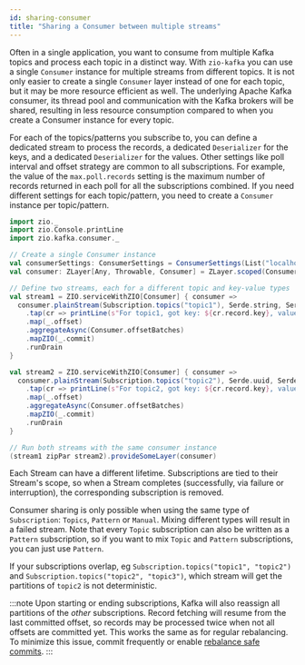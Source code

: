 ```yaml
---
id: sharing-consumer
title: "Sharing a Consumer between multiple streams"
---
```


Often in a single application, you want to consume from multiple Kafka topics and process each topic in a distinct way. With `zio-kafka` you can use a single `Consumer` instance for multiple streams from different topics. It is not only easier to create a single `Consumer` layer instead of one for each topic, but it may be more resource efficient as well. The underlying Apache Kafka consumer, its thread pool and communication with the Kafka brokers will be shared, resulting in less resource consumption compared to when you create a Consumer instance for every topic.

For each of the topics/patterns you subscribe to, you can define a dedicated stream to process the records, a dedicated `Deserializer` for the keys, and a dedicated `Deserializer` for the values. Other settings like poll interval and offset strategy are common to all subscriptions. For example, the value of the `max.poll.records` setting is the maximum number of records returned in each poll for all the subscriptions combined. If you need different settings for each topic/pattern, you need to create a `Consumer` instance per topic/pattern.

```scala
import zio._
import zio.Console.printLine
import zio.kafka.consumer._

// Create a single Consumer instance
val consumerSettings: ConsumerSettings = ConsumerSettings(List("localhost:9092")).withGroupId("group")
val consumer: ZLayer[Any, Throwable, Consumer] = ZLayer.scoped(Consumer.make(consumerSettings))

// Define two streams, each for a different topic and key-value types
val stream1 = ZIO.serviceWithZIO[Consumer] { consumer =>
  consumer.plainStream(Subscription.topics("topic1"), Serde.string, Serde.string)
    .tap(cr => printLine(s"For topic1, got key: ${cr.record.key}, value: ${cr.record.value}"))
    .map(_.offset)
    .aggregateAsync(Consumer.offsetBatches)
    .mapZIO(_.commit)
    .runDrain
}

val stream2 = ZIO.serviceWithZIO[Consumer] { consumer =>
  consumer.plainStream(Subscription.topics("topic2"), Serde.uuid, Serde.int)
    .tap(cr => printLine(s"For topic2, got key: ${cr.record.key}, value: ${cr.record.value}"))
    .map(_.offset)
    .aggregateAsync(Consumer.offsetBatches)
    .mapZIO(_.commit)
    .runDrain
}

// Run both streams with the same consumer instance
(stream1 zipPar stream2).provideSomeLayer(consumer)
```

Each Stream can have a different lifetime. Subscriptions are tied to their Stream's scope, so when a Stream completes (successfully, via failure or interruption), the corresponding subscription is removed. 

Consumer sharing is only possible when using the same type of `Subscription`: `Topics`, `Pattern` or `Manual`. Mixing different types will result in a failed stream. Note that every `Topic` subscription can also be written as a `Pattern` subscription, so if you want to mix `Topic` and `Pattern` subscriptions, you can just use `Pattern`. 

If your subscriptions overlap, eg `Subscription.topics("topic1", "topic2")` and `Subscription.topics("topic2", "topic3")`, which stream will get the partitions of `topic2` is not deterministic.

:::note
Upon starting or ending subscriptions, Kafka will also reassign all partitions of the _other_ subscriptions. Record fetching will resume from the last committed offset, so records may be processed twice when not all offsets are committed yet. This works the same as for regular rebalancing. To minimize this issue, commit frequently or enable [rebalance safe commits](preventing-duplicates.md).
:::
